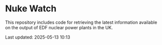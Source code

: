 # Nuke Watch

This repository includes code for retrieving the latest information available on the output of EDF nuclear power plants in the UK.

Last updated: 2025-05-13 10:13
